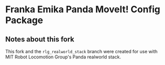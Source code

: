 # Franka Emika Panda MoveIt! Config Package

## Notes about this fork

This fork and the `rlg_realworld_stack` branch were created for use with MIT Robot Locomotion Group's Panda realworld stack.
